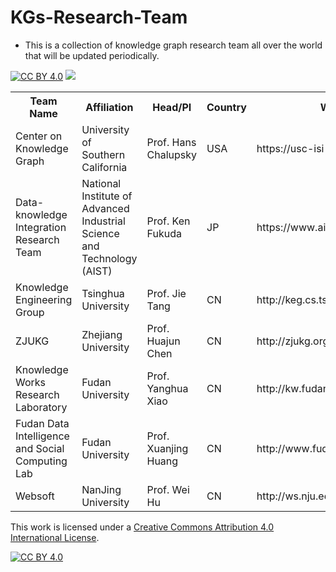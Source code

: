 # KGs-Research-Team
- This is a collection of knowledge graph research team all over the world that will be updated periodically.

[![CC BY 4.0][cc-by-shield]][cc-by] ![](https://img.shields.io/github/last-commit/machuangtao/KGs-Research-Team?color=blue)

<table class="tg">
  <tr>
    <th class="tg-yw4l"><b>Team Name</b></th>
     <th class="tg-yw4l"><b>Affiliation</b></th>
    <th class="tg-yw4l"><b>Head/PI</b></th>
    <th class="tg-yw4l"><b>Country</b></th>
    <th class="tg-yw4l"><b>Website</b></th>
  </tr>
  
  <tr>
    <td class="tg-yw4l">Center on Knowledge Graph</td>
    <td class="tg-yw4l">University of Southern California</td>
    <td class="tg-yw4l">Prof. Hans Chalupsky</td>
    <td class="tg-yw4l">USA</td>
    <td class="tg-yw4l">https://usc-isi-i2.github.io/</td>
   <tr>
    <td class="tg-yw4l">Data-knowledge Integration Research Team</td>
    <td class="tg-yw4l">National Institute of Advanced Industrial Science and Technology (AIST)</td>
    <td class="tg-yw4l">Prof. Ken Fukuda</td>
    <td class="tg-yw4l">JP</td>
    <td class="tg-yw4l">https://www.airc.aist.go.jp/en/dkirt/</td>
  </tr>
  <tr>
    <td class="tg-yw4l">Knowledge Engineering Group</td>
    <td class="tg-yw4l">Tsinghua University</td>
    <td class="tg-yw4l">Prof. Jie Tang</td>
    <td class="tg-yw4l">CN</td>
    <td class="tg-yw4l">http://keg.cs.tsinghua.edu.cn/</td>
  </tr>
  <tr>
    <td class="tg-yw4l">ZJUKG</td>
    <td class="tg-yw4l">Zhejiang University</td>
    <td class="tg-yw4l">Prof. Huajun Chen</td>
    <td class="tg-yw4l">CN</td>
    <td class="tg-yw4l">http://zjukg.org/</td>
  </tr>
  <tr>
    <td class="tg-yw4l">Knowledge Works Research Laboratory</td>
    <td class="tg-yw4l">Fudan University</td>
    <td class="tg-yw4l">Prof. Yanghua Xiao</td>
    <td class="tg-yw4l">CN</td>
    <td class="tg-yw4l">http://kw.fudan.edu.cn/</td>
  </tr>
   <tr>
    <td class="tg-yw4l">Fudan Data Intelligence and Social Computing Lab</td>
    <td class="tg-yw4l">Fudan University</td>
    <td class="tg-yw4l">Prof. Xuanjing Huang</td>
    <td class="tg-yw4l">CN</td>
    <td class="tg-yw4l">http://www.fudan-disc.com/</td>
  </tr>
   <tr>
    <td class="tg-yw4l">Websoft</td>
    <td class="tg-yw4l">NanJing University</td>
    <td class="tg-yw4l">Prof. Wei Hu</td>
    <td class="tg-yw4l">CN</td>
    <td class="tg-yw4l">http://ws.nju.edu.cn/</td>
  </tr>
      
 </table> 

This work is licensed under a
[Creative Commons Attribution 4.0 International License][cc-by].

[![CC BY 4.0][cc-by-image]][cc-by]

[cc-by]: http://creativecommons.org/licenses/by/4.0/
[cc-by-image]: https://i.creativecommons.org/l/by/4.0/88x31.png
[cc-by-shield]: https://img.shields.io/badge/License-CC%20BY%204.0-lightgrey.svg
